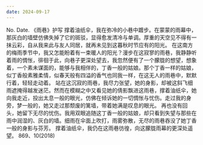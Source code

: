 ```yaml
---
date: 2024-09-17
---
```


No.
Date.
《雨巷》护写
撑着油纸伞，我在弥冷的小巷中踱步。在蒙蒙的雨幕中，那灰白的墙壁仿佛失掉了它的斑驳，显得愈发清冷与单调。厚重的天空见不得有一抹云彩，自从我来此与友人同居，就再未见到这暮秋时节应有的阳光。
在这南方的梅雨季节中，我又怎能盼着有一束暖人的阳光？漫步在这寂寥的雨巷，我静静听着雨的惆怅，徘徊于此，向巷子更深处望去，我忽然便有了一个朦胧的想望，想象着，一个素未谋面的，能够与我相伴的，丁香一般的姑娘。那个丁香一样的姑娘，似丁香般素雅柔情，似春天般有四溢的香气也同我一样，在这无人的雨巷中，默默行着，轻轻走动着。
站在这沉寂的雨巷，我尽力张望，她的身影，却被这斜飞细雨遮掩得越发迷茫。然而在模糊之中又看见她的倩影飘进这雨巷，撑着油纸伞，她向我走近，投出太息一般的眼光，仿佛在倾诉她的一切惆怅与忧伤。走过我的身旁，梦一般的，她又走过那颓废的篱墙，带着她满是叹息的眼光。
再也没有回头，她留下无尽的忧伤。我用双眼追随这丁香一般的姑娘，却只看到失望与那些在雨中润湿的、灰白的墙。细雨在伞面上吹打，雨雾弥散，无尽的雨巷吞没了她丁香一般的身影与芬芳。
撑着油纸伞，我仍在这雨巷彷徨，向这朦胧雨幕的更深处遥望。
869、10(2018)
